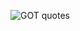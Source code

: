 
![GOT quotes](https://github.com/Hector2414/GOT-quotes/assets/123740452/517b40ac-0bf5-4caa-a045-2819315d4c44)
